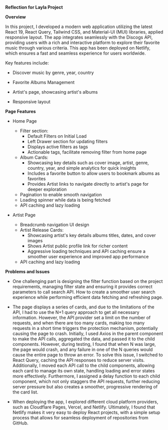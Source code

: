 **Reflection for Layla Project**

**Overview**

In this project, I developed a modern web application utilizing the latest React 19, React Query, Tailwind CSS, and Material-UI (MUI) libraries, applied responsive layout. The app integrates seamlessly with the Discogs API, providing users with a rich and interactive platform to explore their favorite music through various criteria. This app has been deployed on Netlify, which ensures a fast and seamless experience for users worldwide.

Key features include:

- Discover music by genre, year, country

- Favorite Albums Management

- Artist's page, showcasing artist's albums

- Responsive layout

**Page Features**

- Home Page

  - Filter section:
    - Default Filters on Initial Load
    - Left Drawer section for updating filters
    - Displays active filters as tags
    - Actionable tags, facilitate removing filter from home page
  - Album Cards:
    - Showcasing key details such as cover image, artist, genre, country, year, and simple analytics for quick insights
    - Includes a favorite button to allow users to bookmark albums as favorites
    - Provides Artist links to navigate directly to artist's page for deeper exploration
  - Pagination to enable smooth navigation
  - Loading spinner while data is being fetched
  - API caching and lazy loading

- Artist Page
  - Breadcrumb navigation UI design
  - Artist Release Cards:
    - Showcasing artist's key details albums titles, dates, and cover images
    - Shows Artist public profile link for richer content
    - Aggressive loading techniques and API caching ensure a smoother user experience and improved app performance
  - API caching and lazy loading

**Problems and Issues**

- One challenging part is designing the filter function based on the project requirements, managing filter state and ensuring it provides correct parameters to call search API. How to create a smoother user search experience while performing efficient data fetching and refreshing page.

- The page displays a series of cards, and due to the limitations of the API, I had to use the N+1 query approach to get all necessary information. However, the API provider set a limit on the number of requests, and when there are too many cards, making too many requests in a short time triggers the protection mechanism, potentially causing the page to crash. Initially, I used Axios in the parent component to make the API calls, aggregated the data, and passed it to the child components. However, during testing, I found that when N was large, the page would crash, and any failure in one of the N queries would cause the entire page to throw an error. To solve this issue, I switched to React Query, caching the API responses to reduce server visits. Additionally, I moved each API call to the child components, allowing each card to manage its own state, handling loading and error states more effectively. Furthermore, I assigned a delay function to each child component, which not only staggers the API requests, further reducing server pressure but also creates a smoother, progressive rendering of the card list.

- When deploying the app, I explored different cloud platform providers, such as Cloudflare Pages, Vercel, and Netlify. Ultimately, I found that Netlify makes it very easy to deploy React projects, with a simple setup process that allows for seamless deployment of repositories from GitHub.
